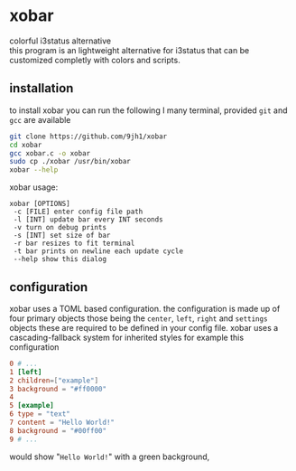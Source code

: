 # xobar

colorful i3status alternative
<br>
this program is an lightweight alternative for i3status that can be customized completly with colors and scripts.
<br>

## installation
to install xobar you can run the following I many terminal, provided `git` and `gcc` are available 
```BASH
git clone https://github.com/9jh1/xobar
cd xobar 
gcc xobar.c -o xobar
sudo cp ./xobar /usr/bin/xobar
xobar --help
```
xobar usage: 
```
xobar [OPTIONS]
 -c [FILE] enter config file path
 -l [INT] update bar every INT seconds
 -v turn on debug prints
 -s [INT] set size of bar
 -r bar resizes to fit terminal
 -t bar prints on newline each update cycle
 --help show this dialog
```
## configuration
xobar uses a TOML based configuration.
the configuration is made up of four primary objects those being the `center`, `left`, `right` and `settings` objects these are required to be defined in your config file. xobar uses a cascading-fallback system for inherited styles for example this configuration
```TOML
0 # ...
1 [left] 
2 children=["example"]
3 background = "#ff0000"
4
5 [example]
6 type = "text"
7 content = "Hello World!"
8 background = "#00ff00" 
9 # ...
``` 
would show "`Hello World!`" with a green background,
